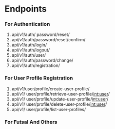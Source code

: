 # Endpoints
### For Authentication
1. api/v1/auth/ password/reset/ 
2. api/v1/auth/password/reset/confirm/
3. api/v1/auth/login/ 
4. api/v1/auth/logout/
5. api/v1/auth/user/
6. api/v1/auth/password/change/
7. api/v1/auth/registration/
### For User Profile Registration
1. api/v1/user/profile/create-user-profile/
2. api/v1/ user/profile/retrieve-user-profile/<int:user>/
3. api/v1/ user/profile/update-user-profile/<int:user>/
4. api/v1/ user/profile/delete-user-profile/<int:user>/
5. api/v1/ user/profile/list-user-profiles/
### For Futsal And Others
